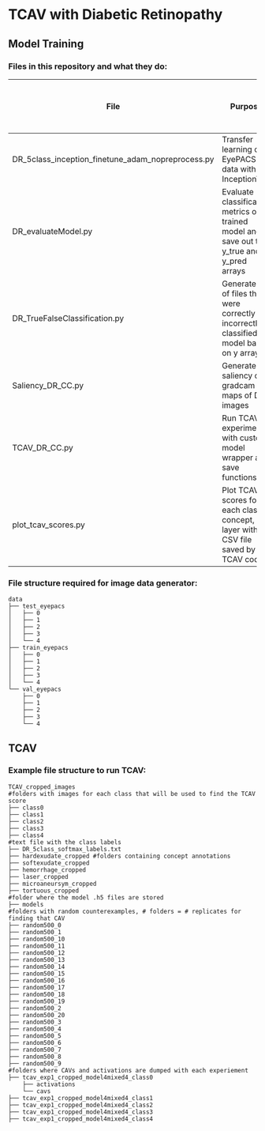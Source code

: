 # TCAV with Diabetic Retinopathy 

## Model Training

### Files in this repository and what they do: 

| File  | Purpose | Run locally or on Compute Canada? | 
|----------|----------|----------|
| DR_5class_inception_finetune_adam_nopreprocess.py | Transfer learning on EyePACS DR data with InceptionV3  | Compute Canada |
| DR_evaluateModel.py | Evaluate classification metrics on a trained model and save out the y_true and y_pred arrays  | Compute Canada |
| DR_TrueFalseClassification.py  | Generate list of files that were correctly or incorrectly classified by model based on y arrays  | Local |
| Saliency_DR_CC.py | Generate saliency or gradcam maps of DR images | Local |
| TCAV_DR_CC.py | Run TCAV experiment with custom model wrapper and save functions  | Compute Canada |
| plot_tcav_scores.py | Plot TCAV scores for each class, concept, and layer with CSV file saved by TCAV code | Local |


### File structure required for image data generator: 
```
data
├── test_eyepacs
│   ├── 0
│   ├── 1
│   ├── 2
│   ├── 3
│   └── 4
├── train_eyepacs
│   ├── 0
│   ├── 1
│   ├── 2
│   ├── 3
│   └── 4
└── val_eyepacs
    ├── 0
    ├── 1
    ├── 2
    ├── 3
    └── 4
```


## TCAV 
### Example file structure to run TCAV: 

```
TCAV_cropped_images
#folders with images for each class that will be used to find the TCAV score 
├── class0 
├── class1
├── class2
├── class3
├── class4
#text file with the class labels
├── DR_5class_softmax_labels.txt 
├── hardexudate_cropped #folders containing concept annotations
├── softexudate_cropped
├── hemorrhage_cropped
├── laser_cropped
├── microaneursym_cropped
├── tortuous_cropped
#folder where the model .h5 files are stored
├── models
#folders with random counterexamples, # folders = # replicates for finding that CAV
├── random500_0 
├── random500_1
├── random500_10
├── random500_11
├── random500_12
├── random500_13
├── random500_14
├── random500_15
├── random500_16
├── random500_17
├── random500_18
├── random500_19
├── random500_2
├── random500_20
├── random500_3
├── random500_4
├── random500_5
├── random500_6
├── random500_7
├── random500_8
├── random500_9
#folders where CAVs and activations are dumped with each experiement 
├── tcav_exp1_cropped_model4mixed4_class0 
    ├── activations
    └── cavs
├── tcav_exp1_cropped_model4mixed4_class1
├── tcav_exp1_cropped_model4mixed4_class2
├── tcav_exp1_cropped_model4mixed4_class3
├── tcav_exp1_cropped_model4mixed4_class4
```
